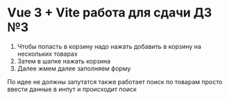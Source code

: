 # Vue 3 + Vite работа для сдачи ДЗ №3
1) Чтобы попасть в корзину надо нажать добавить в корзину на нескольких товарах
2) Затем в шапке нажать корзина
3) Далее жмем далее заполняем форму

По идее не должны запутатся также работает поиск по товарам просто ввести данные в инпут и происходит поиск

